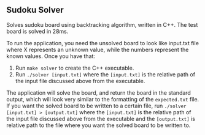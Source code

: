 ## Sudoku Solver
Solves sudoku board using backtracking algorithm, written in C++. The test board is solved in 28ms.

To run the application, you need the unsolved board to look like input.txt file where X represents an unknown value,
while the numbers represent the known values. Once you have that:

1. Run `make solver` to create the C++ executable.
2. Run `./solver [input.txt]` where the `[input.txt]` is the relative path of the input file discussed above from the executable.

The application will solve the board, and return the board in the standard output, which will look very similar to the
formatting of the `expected.txt` file. If you want the solved board to be written to a certain file, run `./solver [input.txt] > [output.txt]` where the `[input.txt]` is the relative path of the input file discussed above from the executable and the `[output.txt]` is relative path to the file where you want the solved board to be written to.